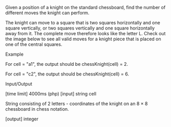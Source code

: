 Given a position of a knight on the standard chessboard, find the number of different moves the knight can perform.

The knight can move to a square that is two squares horizontally and one square vertically, or two squares vertically and one square horizontally away from it. The complete move therefore looks like the letter L. Check out the image below to see all valid moves for a knight piece that is placed on one of the central squares.



Example

For cell = "a1", the output should be
chessKnight(cell) = 2.



For cell = "c2", the output should be
chessKnight(cell) = 6.



Input/Output

[time limit] 4000ms (php)
[input] string cell

String consisting of 2 letters - coordinates of the knight on an 8 × 8 chessboard in chess notation.

[output] integer